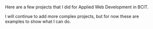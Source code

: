 Here are a few projects that I did for Applied Web Development in BCIT.

I will continue to add more complex projects, but for now these are examples to show what I can do. 